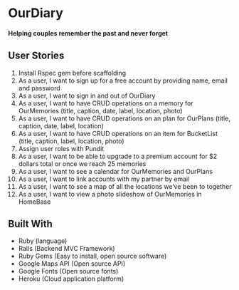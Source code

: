 <h1>OurDiary</h1>
<h4>Helping couples remember the past and never forget</h4>
<h2>User Stories</h2>
  <ol>
    <li>Install Rspec gem before scaffolding</li>
    <li>As a user, I want to sign up for a free account by providing name, email and password</li>
    <li>As a user, I want to sign in and out of OurDiary</li>
    <li>As a user, I want to have CRUD operations on a memory for OurMemories (title, caption, date, label, location, photo)</li>
    <li>As a user, I want to have CRUD operations on an plan for OurPlans (title, caption, date, label, location)</li>
    <li>As a user, I want to have CRUD operations on an item for BucketList (title, caption, label, location, photo)</li>
    <li>Assign user roles with Pundit</li>
    <li>As a user, I want to be able to upgrade to a premium account for $2 dollars total or once we reach 25 memories</li>
    <li>As a user, I want to see a calendar for OurMemories and OurPlans</li>
    <li>As a user, I want to link accounts with my partner by email</li>
    <li>As a user, I want to see a map of all the locations we’ve been to together</li>
    <li>As a user, I want to view a photo slideshow of OurMemories in HomeBase</li>
  </ol>
<h2>Built With</h2>
  <ul>
    <li>Ruby (language)</li>
    <li>Rails (Backend MVC Framework)</li>
    <li>Ruby Gems (Easy to install, open source software)</li>
    <li>Google Maps API (Open source API)</li>
    <li>Google Fonts (Open source fonts)</li>
    <li>Heroku (Cloud application platform)</li>
  </ul>
